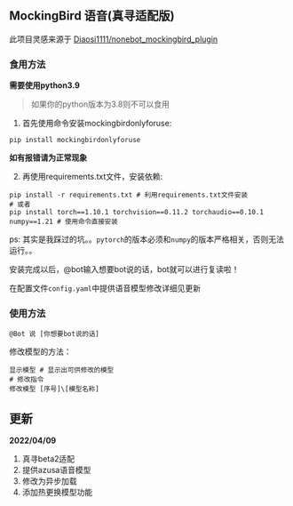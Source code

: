 ## MockingBird 语音(真寻适配版)

此项目灵感来源于 [Diaosi1111/nonebot_mockingbird_plugin](https://github.com/Diaosi1111/nonebot_mockingbird_plugin)

### 食用方法

**需要使用python3.9**

> 如果你的python版本为3.8则不可以食用

1. 首先使用命令安装mockingbirdonlyforuse:

``` 
pip install mockingbirdonlyforuse
```

**如有报错请为正常现象**

2. 再使用requirements.txt文件，安装依赖:

```shell
pip install -r requirements.txt # 利用requirements.txt文件安装
# 或者
pip install torch==1.10.1 torchvision==0.11.2 torchaudio==0.10.1 numpy==1.21 # 使用命令直接安装
```

ps: 其实是我踩过的坑。。`pytorch`的版本必须和`numpy`的版本严格相关，否则无法运行。。

安装完成以后，@bot输入想要bot说的话，bot就可以进行复读啦！

在配置文件`config.yaml`中提供语音模型修改详细见更新

### 使用方法

```
@Bot 说 [你想要bot说的话]
```

修改模型的方法：

```
显示模型 # 显示出可供修改的模型
# 修改指令
修改模型 [序号]\[模型名称]
```

## 更新

**2022/04/09**

1. 真寻beta2适配
1. 提供azusa语音模型
1. 修改为异步加载
1. 添加热更换模型功能